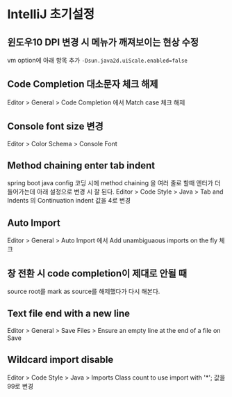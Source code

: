 # IntelliJ 초기설정
## 윈도우10 DPI 변경 시 메뉴가 깨져보이는 현상 수정
vm option에 아래 항목 추가
`-Dsun.java2d.uiScale.enabled=false`

## Code Completion 대소문자 체크 해제
Editor > General > Code Completion 에서 Match case 체크 해제

## Console font size 변경
Editor > Color Schema > Console Font

## Method chaining enter tab indent
spring boot java config 코딩 시에 method chaining 을
여러 줄로 할때 엔터가 더 들어가는데
아래 설정으로 변경 시 잘 된다.
Editor > Code Style > Java > Tab and Indents 의 Continuation indent 값을 4로 변경

## Auto Import
Editor > General > Auto Import 에서
Add unambiguaous imports on the fly 체크

## 창 전환 시 code completion이 제대로 안될 때
source root를 mark as source를 해제했다가 다시 해본다.  

## Text file end with a new line
Editor > General > Save Files > Ensure an empty line at the end of a file on Save

## Wildcard import disable
Editor > Code Style > Java > Imports
Class count to use import with '*'; 값을 99로 변경
